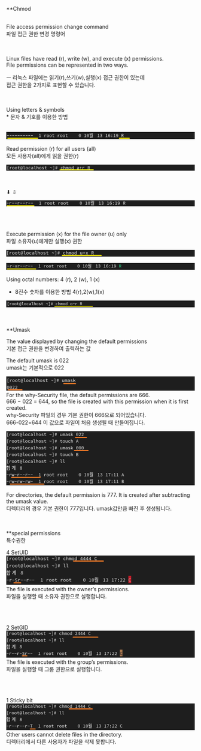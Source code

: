 **Chmod <br>
<br>

File access permission change command<br>
파일 접근 권한 변경 명령어<br>
<br>
<br>

Linux files have read (r), write (w), and execute (x) permissions.<br>
File permissions can be represented in two ways.<br>

ㅡ 리눅스 파일에는 읽기(r),쓰기(w),실행(x) 접근 권한이 있는데<br>
접근 권한을 2가지로 표현할 수 있습니다.<br>
<br>

<br>
Using letters & symbols<br>
* 문자 & 기호를 이용한 방법<br>
<br>

![image break](../Pictur/step6/chmod-1.png)<br>

Read permission (r) for all users (all)<br>
모든 사용자(all)에게 읽을 권한(r)<br>

![image break](../Pictur/step6/chmod-2.png)<br>

<br>

⬇ ⇩


![image break](../Pictur/step6/chmod-3.png)<br>


<br>
<br>

Execute permission (x) for the file owner (u) only<br>
파일 소유자(u)에게만 실행(x) 권한<br>

![image break](../Pictur/step6/chmod-4.png)<br>

![image break](../Pictur/step6/chmod-5.png)<br>

Using octal numbers: 4 (r), 2 (w), 1 (x)<br>
* 8진수 숫자를 이용한 방법 4(r),2(w),1(x) <br>

![image break](../Pictur/step6/chmod-6.png)<br>
<br>
<br>


**Umask<br>

The value displayed by changing the default permissions<br>
기본 접근 권한을 변경하여 출력하는 값<br>

The default umask is 022<br>
umask는 기본적으로 022<br>

![image break](../Pictur/step6/umask1.png)<br>
For the why-Security file, the default permissions are 666.<br>
666 − 022 = 644, so the file is created with this permission when it is first created.<br>
why-Security 파일의 경우 기본 권한이 666으로 되어있습니다.<br>
666-022=644 이 값으로 파일이 처음 생성될 때 만들어집니다. <br>

![image break](../Pictur/step6/umask2.png)<br>



For directories, the default permission is 777. It is created after subtracting the umask value.<br>
디렉터리의 경우 기본 권한이 777입니다. umask값만큼 빠진 후 생성됩니다.<br>
<br>
<br>

**special permissions<br>
특수권한<br>


4  SetUID<br>
![image break](../Pictur/step6/umask5.png)<br>
The file is executed with the owner’s permissions.<br>
파일을 실행할 때 소유자 권한으로 실행합니다.<br>
<br>
<br>
<br>


2  SetGID<br>
![image break](../Pictur/step6/umask4.png)<br>
The file is executed with the group’s permissions.<br>
파일을 실행할 때 그룹 권한으로 실행합니다.<br>
<br>
<br>
<br>


1 Sticky bit<br>
![image break](../Pictur/step6/umask3.png)<br>
Other users cannot delete files in the directory.<br>
디렉터리에서 다른 사용자가 파일을 삭제 못합니다.<br> 
